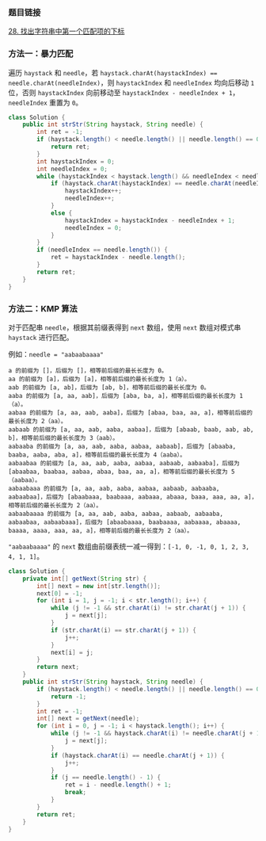 ### 题目链接
[28. 找出字符串中第一个匹配项的下标](https://leetcode.cn/problems/find-the-index-of-the-first-occurrence-in-a-string)

### 方法一：暴力匹配
遍历 `haystack` 和 `needle`，若 `haystack.charAt(haystackIndex) == needle.charAt(needleIndex)`，则 `haystackIndex` 和 `needleIndex` 均向后移动 `1` 位，否则 `haystackIndex` 向前移动至 `haystackIndex - needleIndex + 1`，`needleIndex` 重置为 `0`。

```Java
class Solution {
    public int strStr(String haystack, String needle) {
        int ret = -1;
        if (haystack.length() < needle.length() || needle.length() == 0) {
            return ret;
        }
        int haystackIndex = 0;
        int needleIndex = 0;
        while (haystackIndex < haystack.length() && needleIndex < needle.length()) {
            if (haystack.charAt(haystackIndex) == needle.charAt(needleIndex)) {
                haystackIndex++;
                needleIndex++;
            }
            else {
                haystackIndex = haystackIndex - needleIndex + 1;
                needleIndex = 0;
            }
        }
        if (needleIndex == needle.length()) {
            ret = haystackIndex - needle.length();
        }
        return ret;
    }
}
```

### 方法二：KMP 算法
对于匹配串 `needle`，根据其前缀表得到 `next` 数组，使用 `next` 数组对模式串 `haystack` 进行匹配。

例如：`needle = "aabaabaaaa"`

```
a 的前缀为 []，后缀为 []，相等前后缀的最长长度为 0。
aa 的前缀为 [a]，后缀为 [a]，相等前后缀的最长长度为 1（a）。
aab 的前缀为 [a, ab]，后缀为 [ab, b]，相等前后缀的最长长度为 0。
aaba 的前缀为 [a, aa, aab]，后缀为 [aba, ba, a]，相等前后缀的最长长度为 1（a）。
aabaa 的前缀为 [a, aa, aab, aaba]，后缀为 [abaa, baa, aa, a]，相等前后缀的最长长度为 2（aa）。
aabaab 的前缀为 [a, aa, aab, aaba, aabaa]，后缀为 [abaab, baab, aab, ab, b]，相等前后缀的最长长度为 3（aab）。
aabaaba 的前缀为 [a, aa, aab, aaba, aabaa, aabaab]，后缀为 [abaaba, baaba, aaba, aba, a]，相等前后缀的最长长度为 4（aaba）。
aabaabaa 的前缀为 [a, aa, aab, aaba, aabaa, aabaab, aabaaba]，后缀为 [abaabaa, baabaa, aabaa, abaa, baa, aa, a]，相等前后缀的最长长度为 5（aabaa）。
aabaabaaa 的前缀为 [a, aa, aab, aaba, aabaa, aabaab, aabaaba, aabaabaa]，后缀为 [abaabaaa, baabaaa, aabaaa, abaaa, baaa, aaa, aa, a]，相等前后缀的最长长度为 2（aa）。
aabaabaaaa 的前缀为 [a, aa, aab, aaba, aabaa, aabaab, aabaaba, aabaabaa, aabaabaaa]，后缀为 [abaabaaaa, baabaaaa, aabaaaa, abaaaa, baaaa, aaaa, aaa, aa, a]，相等前后缀的最长长度为 2（aa）。
```

`"aabaabaaaa"` 的 `next` 数组由前缀表统一减一得到：`[-1, 0, -1, 0, 1, 2, 3, 4, 1, 1]`。

```Java
class Solution {
    private int[] getNext(String str) {
        int[] next = new int[str.length()];
        next[0] = -1;
        for (int i = 1, j = -1; i < str.length(); i++) {
            while (j != -1 && str.charAt(i) != str.charAt(j + 1)) {
                j = next[j];
            }
            if (str.charAt(i) == str.charAt(j + 1)) {
                j++;
            }
            next[i] = j;
        }
        return next;
    }
    public int strStr(String haystack, String needle) {
        if (haystack.length() < needle.length() || needle.length() == 0) {
            return -1;
        }
        int ret = -1;
        int[] next = getNext(needle);
        for (int i = 0, j = -1; i < haystack.length(); i++) {
            while (j != -1 && haystack.charAt(i) != needle.charAt(j + 1)) {
                j = next[j];
            }
            if (haystack.charAt(i) == needle.charAt(j + 1)) {
                j++;
            }
            if (j == needle.length() - 1) {
                ret = i - needle.length() + 1;
                break;
            }
        }
        return ret;
    }
}
```